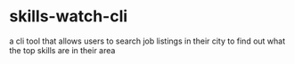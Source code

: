 # skills-watch-cli
a cli tool that allows users to search job listings in their city to find out what the top skills are in their area

